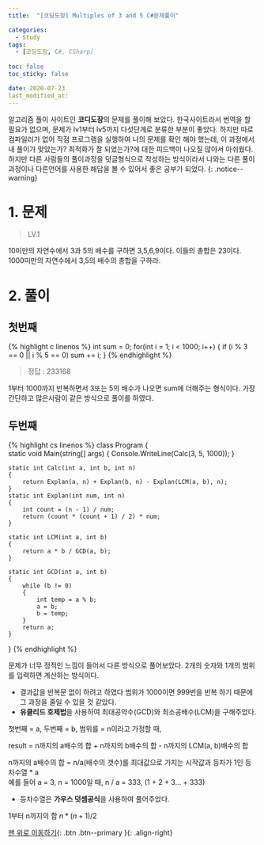 ```yaml
---
title:  "[코딩도장] Multiples of 3 and 5 C#문제풀이" 

categories:
  - Study
tags:
  - [코딩도장, C#, CSharp]
 
toc: false
toc_sticky: false

date: 2020-07-23
last_modified_at:
---
```


알고리즘 풀이 사이트인 **코디도장**의 문제를 풀이해 보았다. 한국사이트라서 번역을 할 필요가 없으며, 문제가 lv1부터 lv5까지 다섯단계로 분류한 부분이 좋았다. 하지만 따로 컴파일러가 없어 직점 프로그램을 실행하여 나의 문제를 확인 해야 했는데, 이 과정에서 내 풀이가 맞았는가? 최적화가 잘 되었는가?에 대한 피드백이 나오질 않아서 아쉬웠다. 하지만 다른 사람들의 풀이과정을 덧글형식으로 작성하는 방식이라서 나와는 다른 풀이과정이나 다른언어를 사용한 해답을 볼 수 있어서 좋은 공부가 되었다.
{: .notice--warning}

# 1. 문제
> LV.1

10미만의 자연수에서 3과 5의 배수를 구하면 3,5,6,9이다. 이들의 총합은 23이다.   
1000미만의 자연수에서 3,5의 배수의 총합을 구하라.

# 2. 풀이
## 첫번째
{% highlight c linenos %}
int sum = 0;
for(int i = 1; i < 1000; i++)
{
    if (i % 3 == 0 || i % 5 == 0) sum += i;
}
{% endhighlight %}

> 정답 : 233168

1부터 1000까지 반복하면서 3또는 5의 배수가 나오면 sum에 더해주는 형식이다. 가장 간단하고 많은사람이 같은 방식으로 풀이를 하였다.

## 두번째
{% highlight cs linenos %}
class Program
{        
    static void Main(string[] args)
    {
        Console.WriteLine(Calc(3, 5, 1000));
    }

    static int Calc(int a, int b, int n)
    {
        return Explan(a, n) + Explan(b, n) - Explan(LCM(a, b), n);
    }
    static int Explan(int num, int n)
    {
        int count = (n - 1) / num;
        return (count * (count + 1) / 2) * num;
    }

    static int LCM(int a, int b)
    {
        return a * b / GCD(a, b);
    }

    static int GCD(int a, int b)
    {
        while (b != 0)
        {
            int temp = a % b;
            a = b;
            b = temp;
        }
        return a;
    }
}
{% endhighlight %}

문제가 너무 정적인 느낌이 들어서 다른 방식으로 풀어보았다. 2개의 숫자와 1개의 범위를 입력하면 계산하는 방식이다.

- 결과값을 반복문 없이 하려고 하였다 범위가 1000이면 999번을 반복 하기 때문에 그 과정을 줄일 수 있을 것 같았다.
- **유클리드 호제법**을 사용하여 최대공약수(GCD)와 최소공배수(LCM)을 구해주었다.

첫번째 = a, 두번째 = b, 범위를 = n이라고 가정할 때,   

result = n까지의 a배수의 합 + n까지의 b배수의 합 - n까지의 LCM(a, b)배수의 합    

n까지의 a배수의 합 = n/a(배수의 갯수)를 최대값으로 가지는 시작값과 등차가 1인 등차수열 * a   
예를 들어 a = 3, n = 1000일 때, n / a = 333, (1 + 2 + 3... + 333)

- 등차수열은 **가우스 덧셈공식**을 사용하여 풀어주었다.   

1부터 n까지의 합 $n * (n + 1) / 2$


[맨 위로 이동하기](#){: .btn .btn--primary }{: .align-right}